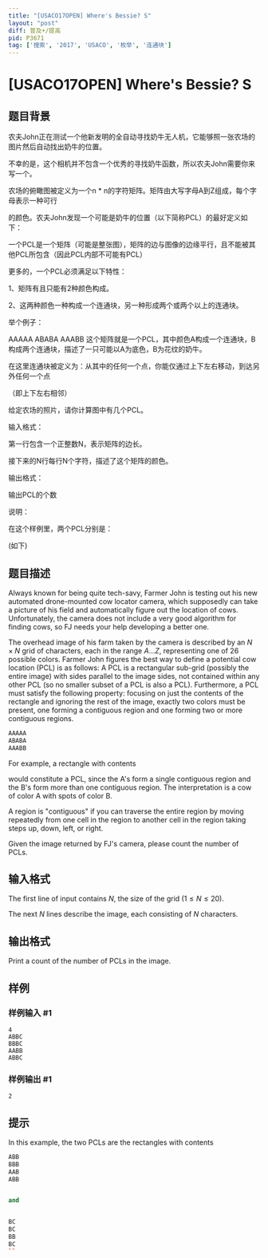 ```yaml
---
title: "[USACO17OPEN] Where's Bessie? S"
layout: "post"
diff: 普及+/提高
pid: P3671
tag: ['搜索', '2017', 'USACO', '枚举', '连通块']
---
```

# [USACO17OPEN] Where's Bessie? S
## 题目背景

农夫John正在测试一个他新发明的全自动寻找奶牛无人机，它能够照一张农场的图片然后自动找出奶牛的位置。

不幸的是，这个相机并不包含一个优秀的寻找奶牛函数，所以农夫John需要你来写一个。

农场的俯瞰图被定义为一个n \* n的字符矩阵。矩阵由大写字母A到Z组成，每个字母表示一种可行

的颜色。农夫John发现一个可能是奶牛的位置（以下简称PCL）的最好定义如下：

一个PCL是一个矩阵（可能是整张图），矩阵的边与图像的边缘平行，且不能被其他PCL所包含（因此PCL内部不可能有PCL）

更多的，一个PCL必须满足以下特性：


1、矩阵有且只能有2种颜色构成。

2、这两种颜色一种构成一个连通块，另一种形成两个或两个以上的连通块。

举个例子：

AAAAA ABABA AAABB 这个矩阵就是一个PCL，其中颜色A构成一个连通块，B构成两个连通块，描述了一只可能以A为底色，B为花纹的奶牛。

在这里连通块被定义为：从其中的任何一个点，你能仅通过上下左右移动，到达另外任何一个点

（即上下左右相邻）

给定农场的照片，请你计算图中有几个PCL。

输入格式：

第一行包含一个正整数N，表示矩阵的边长。

接下来的N行每行N个字符，描述了这个矩阵的颜色。

输出格式：

输出PCL的个数

说明：

在这个样例里，两个PCL分别是：

(如下)

## 题目描述

Always known for being quite tech-savy, Farmer John is testing out his new automated drone-mounted cow locator camera, which supposedly can take a picture of his field and automatically figure out the location of cows. Unfortunately, the camera does not include a very good algorithm for finding cows, so FJ needs your help developing a better one.


The overhead image of his farm taken by the camera is described by an $N \times N$ grid of characters, each in the range $A \ldots Z$, representing one of 26 possible colors. Farmer John figures the best way to define a potential cow location (PCL) is as follows: A PCL is a rectangular sub-grid (possibly the entire image) with sides parallel to the image sides, not contained within any other PCL (so no smaller subset of a PCL is also a PCL).  Furthermore, a PCL must satisfy the following property: focusing on just the contents of the rectangle and ignoring the rest of the image, exactly two colors must be present, one forming a contiguous region and one forming two or more contiguous regions.



```cpp
AAAAA
ABABA
AAABB
```



For example, a rectangle with contents

would constitute a PCL, since the A's form a single contiguous region and the B's form more than one contiguous region. The interpretation is a cow of color A with spots of color B. 

A region is "contiguous" if you can traverse the entire region by moving repeatedly from one cell in the region to another cell in the region taking steps up, down, left, or right. 

Given the image returned by FJ's camera, please count the number of PCLs.

## 输入格式

The first line of input contains $N$, the size of the grid ($1 \leq N \leq 20$).

The next $N$ lines describe the image, each consisting of $N$ characters.

## 输出格式

Print a count of the number of PCLs in the image.

## 样例

### 样例输入 #1
```
4
ABBC
BBBC
AABB
ABBC
```
### 样例输出 #1
```
2
```
## 提示

In this example, the two PCLs are the rectangles with contents

```cpp
ABB
BBB
AAB
ABB


and


BC
BC
BB
BC
``

